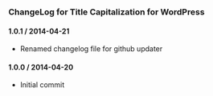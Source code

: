 ### ChangeLog for Title Capitalization for WordPress

#### 1.0.1 / 2014-04-21

* Renamed changelog file for github updater

#### 1.0.0 / 2014-04-20

* Initial commit
